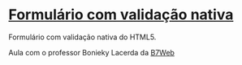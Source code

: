 # [Formulário com validação nativa](https://github.com/gracibrea/formulario-com-validacao-nativa)
 Formulário com validação nativa do HTML5.
 
 Aula com o professor Bonieky Lacerda da [B7Web](https://b7web.com.br/fullstack/?ref=I24108426I)

